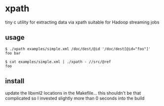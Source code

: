 # xpath

tiny c utility for extracting data via xpath suitable for Hadoop streaming jobs

## usage

    $ ./xpath examples/simple.xml /doc/dest/@id '/doc/dest[@id="foo"]'
    foo	bar

    $ cat examples/simple.xml | ./xpath - //src/@ref
    foo

## install

update the libxml2 locations in the Makefile... this shouldn't be that complicated so I invested slightly more than 0 seconds into the build
